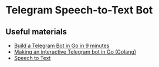 # Telegram Speech-to-Text Bot


## Useful materials

- [Build a Telegram Bot in Go in 9 minutes](https://medium.com/swlh/build-a-telegram-bot-in-go-in-9-minutes-e06ad38acef1)
- [Making an interactive Telegram bot in Go (Golang)](https://www.sohamkamani.com/golang/telegram-bot/)
- [Speech to Text](https://platform.openai.com/docs/guides/speech-to-text)
